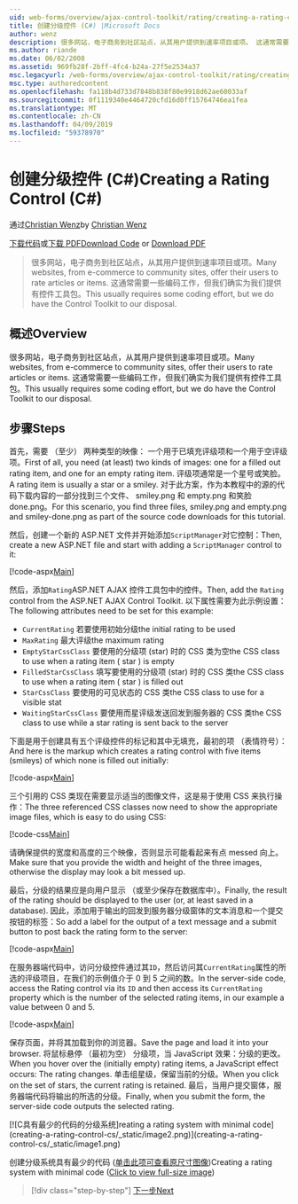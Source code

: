 ```yaml
---
uid: web-forms/overview/ajax-control-toolkit/rating/creating-a-rating-control-cs
title: 创建分级控件 (C#) |Microsoft Docs
author: wenz
description: 很多网站，电子商务到社区站点，从其用户提供到速率项目或项。 这通常需要一些编码工作，但我们确实有...
ms.author: riande
ms.date: 06/02/2008
ms.assetid: 969fb28f-2bff-4fc4-b24a-27f5e2534a37
msc.legacyurl: /web-forms/overview/ajax-control-toolkit/rating/creating-a-rating-control-cs
msc.type: authoredcontent
ms.openlocfilehash: fa118b4d733d7848b838f80e9918d62ae60033af
ms.sourcegitcommit: 0f1119340e4464720cfd16d0ff15764746ea1fea
ms.translationtype: MT
ms.contentlocale: zh-CN
ms.lasthandoff: 04/09/2019
ms.locfileid: "59378970"
---
```

# <a name="creating-a-rating-control-c"></a><span data-ttu-id="e3ba2-104">创建分级控件 (C#)</span><span class="sxs-lookup"><span data-stu-id="e3ba2-104">Creating a Rating Control (C#)</span></span>

<span data-ttu-id="e3ba2-105">通过[Christian Wenz](https://github.com/wenz)</span><span class="sxs-lookup"><span data-stu-id="e3ba2-105">by [Christian Wenz](https://github.com/wenz)</span></span>

<span data-ttu-id="e3ba2-106">[下载代码](http://download.microsoft.com/download/9/3/f/93f8daea-bebd-4821-833b-95205389c7d0/rating0.cs.zip)或[下载 PDF](http://download.microsoft.com/download/2/d/c/2dc10e34-6983-41d4-9c08-f78f5387d32b/rating0CS.pdf)</span><span class="sxs-lookup"><span data-stu-id="e3ba2-106">[Download Code](http://download.microsoft.com/download/9/3/f/93f8daea-bebd-4821-833b-95205389c7d0/rating0.cs.zip) or [Download PDF](http://download.microsoft.com/download/2/d/c/2dc10e34-6983-41d4-9c08-f78f5387d32b/rating0CS.pdf)</span></span>

> <span data-ttu-id="e3ba2-107">很多网站，电子商务到社区站点，从其用户提供到速率项目或项。</span><span class="sxs-lookup"><span data-stu-id="e3ba2-107">Many websites, from e-commerce to community sites, offer their users to rate articles or items.</span></span> <span data-ttu-id="e3ba2-108">这通常需要一些编码工作，但我们确实为我们提供有控件工具包。</span><span class="sxs-lookup"><span data-stu-id="e3ba2-108">This usually requires some coding effort, but we do have the Control Toolkit to our disposal.</span></span>


## <a name="overview"></a><span data-ttu-id="e3ba2-109">概述</span><span class="sxs-lookup"><span data-stu-id="e3ba2-109">Overview</span></span>

<span data-ttu-id="e3ba2-110">很多网站，电子商务到社区站点，从其用户提供到速率项目或项。</span><span class="sxs-lookup"><span data-stu-id="e3ba2-110">Many websites, from e-commerce to community sites, offer their users to rate articles or items.</span></span> <span data-ttu-id="e3ba2-111">这通常需要一些编码工作，但我们确实为我们提供有控件工具包。</span><span class="sxs-lookup"><span data-stu-id="e3ba2-111">This usually requires some coding effort, but we do have the Control Toolkit to our disposal.</span></span>

## <a name="steps"></a><span data-ttu-id="e3ba2-112">步骤</span><span class="sxs-lookup"><span data-stu-id="e3ba2-112">Steps</span></span>

<span data-ttu-id="e3ba2-113">首先，需要 （至少） 两种类型的映像： 一个用于已填充评级项和一个用于空评级项。</span><span class="sxs-lookup"><span data-stu-id="e3ba2-113">First of all, you need (at least) two kinds of images: one for a filled out rating item, and one for an empty rating item.</span></span> <span data-ttu-id="e3ba2-114">评级项通常是一个星号或笑脸。</span><span class="sxs-lookup"><span data-stu-id="e3ba2-114">A rating item is usually a star or a smiley.</span></span> <span data-ttu-id="e3ba2-115">对于此方案，作为本教程中的源的代码下载内容的一部分找到三个文件、 smiley.png 和 empty.png 和笑脸 done.png。</span><span class="sxs-lookup"><span data-stu-id="e3ba2-115">For this scenario, you find three files, smiley.png and empty.png and smiley-done.png as part of the source code downloads for this tutorial.</span></span>

<span data-ttu-id="e3ba2-116">然后，创建一个新的 ASP.NET 文件并开始添加`ScriptManager`对它控制：</span><span class="sxs-lookup"><span data-stu-id="e3ba2-116">Then, create a new ASP.NET file and start with adding a `ScriptManager` control to it:</span></span>

[!code-aspx[Main](creating-a-rating-control-cs/samples/sample1.aspx)]

<span data-ttu-id="e3ba2-117">然后，添加`Rating`ASP.NET AJAX 控件工具包中的控件。</span><span class="sxs-lookup"><span data-stu-id="e3ba2-117">Then, add the `Rating` control from the ASP.NET AJAX Control Toolkit.</span></span> <span data-ttu-id="e3ba2-118">以下属性需要为此示例设置：</span><span class="sxs-lookup"><span data-stu-id="e3ba2-118">The following attributes need to be set for this example:</span></span>

- `CurrentRating` <span data-ttu-id="e3ba2-119">若要使用初始分级</span><span class="sxs-lookup"><span data-stu-id="e3ba2-119">the initial rating to be used</span></span>
- `MaxRating` <span data-ttu-id="e3ba2-120">最大评级</span><span class="sxs-lookup"><span data-stu-id="e3ba2-120">the maximum rating</span></span>
- `EmptyStarCssClass` <span data-ttu-id="e3ba2-121">要使用的分级项 (star) 时的 CSS 类为空</span><span class="sxs-lookup"><span data-stu-id="e3ba2-121">the CSS class to use when a rating item ( star ) is empty</span></span>
- `FilledStarCssClass` <span data-ttu-id="e3ba2-122">填写要使用的分级项 (star) 时的 CSS 类</span><span class="sxs-lookup"><span data-stu-id="e3ba2-122">the CSS class to use when a rating item ( star ) is filled out</span></span>
- `StarCssClass` <span data-ttu-id="e3ba2-123">要使用的可见状态的 CSS 类</span><span class="sxs-lookup"><span data-stu-id="e3ba2-123">the CSS class to use for a visible stat</span></span>
- `WaitingStarCssClass` <span data-ttu-id="e3ba2-124">要使用而星评级发送回发到服务器的 CSS 类</span><span class="sxs-lookup"><span data-stu-id="e3ba2-124">the CSS class to use while a star rating is sent back to the server</span></span>

<span data-ttu-id="e3ba2-125">下面是用于创建具有五个评级控件的标记和其中无填充，最初的项 （表情符号）：</span><span class="sxs-lookup"><span data-stu-id="e3ba2-125">And here is the markup which creates a rating control with five items (smileys) of which none is filled out initially:</span></span>

[!code-aspx[Main](creating-a-rating-control-cs/samples/sample2.aspx)]

<span data-ttu-id="e3ba2-126">三个引用的 CSS 类现在需要显示适当的图像文件，这是易于使用 CSS 来执行操作：</span><span class="sxs-lookup"><span data-stu-id="e3ba2-126">The three referenced CSS classes now need to show the appropriate image files, which is easy to do using CSS:</span></span>

[!code-css[Main](creating-a-rating-control-cs/samples/sample3.css)]

<span data-ttu-id="e3ba2-127">请确保提供的宽度和高度的三个映像，否则显示可能看起来有点 messed 向上。</span><span class="sxs-lookup"><span data-stu-id="e3ba2-127">Make sure that you provide the width and height of the three images, otherwise the display may look a bit messed up.</span></span>

<span data-ttu-id="e3ba2-128">最后，分级的结果应是向用户显示 （或至少保存在数据库中）。</span><span class="sxs-lookup"><span data-stu-id="e3ba2-128">Finally, the result of the rating should be displayed to the user (or, at least saved in a database).</span></span> <span data-ttu-id="e3ba2-129">因此，添加用于输出的回发到服务器分级窗体的文本消息和一个提交按钮的标签：</span><span class="sxs-lookup"><span data-stu-id="e3ba2-129">So add a label for the output of a text message and a submit button to post back the rating form to the server:</span></span>

[!code-aspx[Main](creating-a-rating-control-cs/samples/sample4.aspx)]

<span data-ttu-id="e3ba2-130">在服务器端代码中，访问分级控件通过其`ID`，然后访问其`CurrentRating`属性的所选的评级项目，在我们的示例值介于 0 到 5 之间的数。</span><span class="sxs-lookup"><span data-stu-id="e3ba2-130">In the server-side code, access the Rating control via its `ID` and then access its `CurrentRating` property which is the number of the selected rating items, in our example a value between 0 and 5.</span></span>

[!code-aspx[Main](creating-a-rating-control-cs/samples/sample5.aspx)]

<span data-ttu-id="e3ba2-131">保存页面，并将其加载到你的浏览器。</span><span class="sxs-lookup"><span data-stu-id="e3ba2-131">Save the page and load it into your browser.</span></span> <span data-ttu-id="e3ba2-132">将鼠标悬停 （最初为空） 分级项，当 JavaScript 效果：分级的更改。</span><span class="sxs-lookup"><span data-stu-id="e3ba2-132">When you hover over the (initially empty) rating items, a JavaScript effect occurs: The rating changes.</span></span> <span data-ttu-id="e3ba2-133">单击组星级，保留当前的分级。</span><span class="sxs-lookup"><span data-stu-id="e3ba2-133">When you click on the set of stars, the current rating is retained.</span></span> <span data-ttu-id="e3ba2-134">最后，当用户提交窗体，服务器端代码将输出的所选的分级。</span><span class="sxs-lookup"><span data-stu-id="e3ba2-134">Finally, when you submit the form, the server-side code outputs the selected rating.</span></span>


[![C<span data-ttu-id="e3ba2-135">具有最少的代码的分级系统]</span><span class="sxs-lookup"><span data-stu-id="e3ba2-135">reating a rating system with minimal code]</span></span>(creating-a-rating-control-cs/_static/image2.png)](creating-a-rating-control-cs/_static/image1.png)

<span data-ttu-id="e3ba2-136">创建分级系统具有最少的代码 ([单击此项可查看原尺寸图像](creating-a-rating-control-cs/_static/image3.png))</span><span class="sxs-lookup"><span data-stu-id="e3ba2-136">Creating a rating system with minimal code ([Click to view full-size image](creating-a-rating-control-cs/_static/image3.png))</span></span>

> [!div class="step-by-step"]
> [<span data-ttu-id="e3ba2-137">下一步</span><span class="sxs-lookup"><span data-stu-id="e3ba2-137">Next</span></span>](creating-a-rating-control-vb.md)
